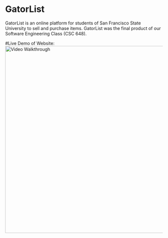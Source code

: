 # GatorList

GatorList is an online platform for students of San Francisco State University to sell and purchase items. 
GatorList was the final product of our Software Engineering Class (CSC 648).

#Live Demo of Website:</br>
<img src='http://g.recordit.co/ceP9sMOuPI.gif' title='Video Walkthrough' width=600 alt='Video Walkthrough' />

